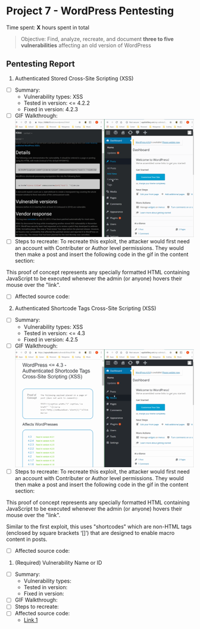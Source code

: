 # Project 7 - WordPress Pentesting

Time spent: **X** hours spent in total

> Objective: Find, analyze, recreate, and document **three to five vulnerabilities** affecting an old version of WordPress

## Pentesting Report

1. Authenticated Stored Cross-Site Scripting (XSS)
  - [ ] Summary: 
    - Vulnerability types: XSS
    - Tested in version: <= 4.2.2
    - Fixed in version: 4.2.3
  - [ ] GIF Walkthrough: 
  ![](week7_1.gif)
  - [ ] Steps to recreate: 
To recreate this exploit, the attacker would first need an account with Contributer or Author
level permissions. They would then make a post and insert the following code in the gif in the content
section:

This proof of concept represents any specially formatted HTML containing JavaScript to be executed
whenever the admin (or anyone) hovers their mouse over the "link".
  - [ ] Affected source code:
2. Authenticated Shortcode Tags Cross-Site Scripting (XSS)
  - [ ] Summary: 
    - Vulnerability types: XSS
    - Tested in version: <= 4.3
    - Fixed in version: 4.2.5
  - [ ] GIF Walkthrough: 
  ![](week7_2.gif)
  - [ ] Steps to recreate: 
To recreate this exploit, the attacker would first need an account with Contributer or Author
level permissions. They would then make a post and insert the following code in the gif in the content
section:

This proof of concept represents any specially formatted HTML containing JavaScript to be executed
whenever the admin (or anyone) hovers their mouse over the "link".

Similar to the first exploit, this uses "shortcodes" which are non-HTML tags (enclosed by square brackets ‘[]’) that are designed to enable macro content in posts.

  - [ ] Affected source code:
1. (Required) Vulnerability Name or ID
  - [ ] Summary: 
    - Vulnerability types:
    - Tested in version:
    - Fixed in version: 
  - [ ] GIF Walkthrough: 
  - [ ] Steps to recreate: 
  - [ ] Affected source code:
    - [Link 1](https://core.trac.wordpress.org/browser/tags/version/src/source_file.php)

